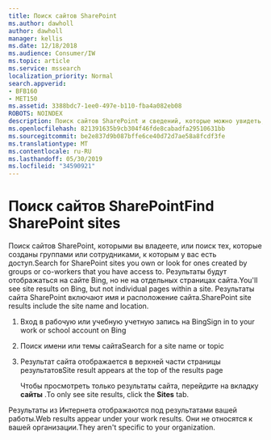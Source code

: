 ```yaml
---
title: Поиск сайтов SharePoint
ms.author: dawholl
author: dawholl
manager: kellis
ms.date: 12/18/2018
ms.audience: Consumer/IW
ms.topic: article
ms.service: mssearch
localization_priority: Normal
search.appverid:
- BFB160
- MET150
ms.assetid: 3388bdc7-1ee0-497e-b110-fba4a082eb08
ROBOTS: NOINDEX
description: Поиск сайтов SharePoint и сведений, которые можно увидеть, с помощью Microsoft Search.
ms.openlocfilehash: 821391635b9cb304f46fde8cabadfa29510631bb
ms.sourcegitcommit: be2e837d9b087bffe6ce40d72d7ae58a8fcdf3fe
ms.translationtype: MT
ms.contentlocale: ru-RU
ms.lasthandoff: 05/30/2019
ms.locfileid: "34590921"
---
```

# <a name="find-sharepoint-sites"></a><span data-ttu-id="99577-103">Поиск сайтов SharePoint</span><span class="sxs-lookup"><span data-stu-id="99577-103">Find SharePoint sites</span></span>

<span data-ttu-id="99577-104">Поиск сайтов SharePoint, которыми вы владеете, или поиск тех, которые созданы группами или сотрудниками, к которым у вас есть доступ.</span><span class="sxs-lookup"><span data-stu-id="99577-104">Search for SharePoint sites you own or look for ones created by groups or co-workers that you have access to.</span></span> <span data-ttu-id="99577-105">Результаты будут отображаться на сайте Bing, но не на отдельных страницах сайта.</span><span class="sxs-lookup"><span data-stu-id="99577-105">You'll see site results on Bing, but not individual pages within a site.</span></span> <span data-ttu-id="99577-106">Результаты сайта SharePoint включают имя и расположение сайта.</span><span class="sxs-lookup"><span data-stu-id="99577-106">SharePoint site results include the site name and location.</span></span>
  
1. <span data-ttu-id="99577-107">Вход в рабочую или учебную учетную запись на Bing</span><span class="sxs-lookup"><span data-stu-id="99577-107">Sign in to your work or school account on Bing</span></span>
    
2. <span data-ttu-id="99577-108">Поиск имени или темы сайта</span><span class="sxs-lookup"><span data-stu-id="99577-108">Search for a site name or topic</span></span>
    
3. <span data-ttu-id="99577-109">Результат сайта отображается в верхней части страницы результатов</span><span class="sxs-lookup"><span data-stu-id="99577-109">Site result appears at the top of the results page</span></span>
    
    <span data-ttu-id="99577-110">Чтобы просмотреть только результаты сайта, перейдите на вкладку **сайты** .</span><span class="sxs-lookup"><span data-stu-id="99577-110">To only see site results, click the **Sites** tab.</span></span> 
    
<span data-ttu-id="99577-111">Результаты из Интернета отображаются под результатами вашей работы.</span><span class="sxs-lookup"><span data-stu-id="99577-111">Web results appear under your work results.</span></span> <span data-ttu-id="99577-112">Они не относятся к вашей организации.</span><span class="sxs-lookup"><span data-stu-id="99577-112">They aren't specific to your organization.</span></span>

  

